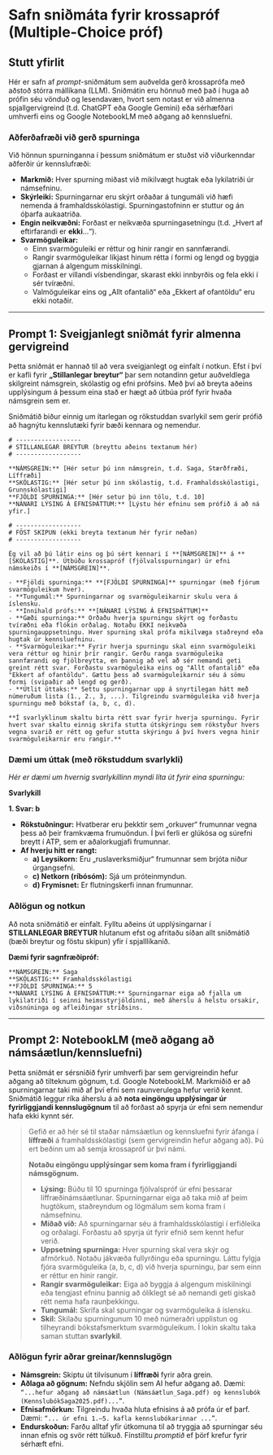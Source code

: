 # Safn sniðmáta fyrir krossapróf (Multiple-Choice próf)

## Stutt yfirlit

Hér er safn af *prompt*-sniðmátum sem auðvelda gerð krossaprófa með aðstoð stórra mállíkana (LLM). Sniðmátin eru hönnuð með það í huga að prófin séu vönduð og lesendavæn, hvort sem notast er við almenna spjallgervigreind (t.d. ChatGPT eða Google Gemini) eða sérhæfðari umhverfi eins og Google NotebookLM með aðgang að kennsluefni.

### Aðferðafræði við gerð spurninga

Við hönnun spurninganna í þessum sniðmátum er stuðst við viðurkenndar aðferðir úr kennslufræði:

  - **Markmið:** Hver spurning miðast við mikilvægt hugtak eða lykilatriði úr námsefninu.
  - **Skýrleiki:** Spurningarnar eru skýrt orðaðar á tungumáli við hæfi nemenda á framhaldsskólastigi. Spurningastofninn er stuttur og án óþarfa aukaatriða.
  - **Engin neikvæðni:** Forðast er neikvæða spurningasetningu (t.d. „Hvert af eftirfarandi er **ekki**...“).
  - **Svarmöguleikar:**
      - Einn svarmöguleiki er réttur og hinir rangir en sannfærandi.
      - Rangir svarmöguleikar líkjast hinum rétta í formi og lengd og byggja gjarnan á algengum misskilningi.
      - Forðast er villandi vísbendingar, skarast ekki innbyrðis og fela ekki í sér tvíræðni.
      - Valmöguleikar eins og „Allt ofantalið“ eða „Ekkert af ofantöldu“ eru ekki notaðir.

-----

## Prompt 1: Sveigjanlegt sniðmát fyrir almenna gervigreind

Þetta sniðmát er hannað til að vera sveigjanlegt og einfalt í notkun. Efst í því er kafli fyrir **„Stillanlegar breytur“** þar sem notandinn getur auðveldlega skilgreint námsgrein, skólastig og efni prófsins. Með því að breyta aðeins upplýsingum á þessum eina stað er hægt að útbúa próf fyrir hvaða námsgrein sem er.

Sniðmátið biður einnig um ítarlegan og rökstuddan svarlykil sem gerir prófið að hagnýtu kennslutæki fyrir bæði kennara og nemendur.

```
# ------------------
# STILLANLEGAR BREYTUR (breyttu aðeins textanum hér)
# ------------------

**NÁMSGREIN:** [Hér setur þú inn námsgrein, t.d. Saga, Stærðfræði, Líffræði]
**SKÓLASTIG:** [Hér setur þú inn skólastig, t.d. Framhaldsskólastigi, Grunnskólastigi]
**FJÖLDI SPURNINGA:** [Hér setur þú inn tölu, t.d. 10]
**NÁNARI LÝSING Á EFNISÞÁTTUM:** [Lýstu hér efninu sem prófið á að ná yfir.]

# ------------------
# FÖST SKIPUN (ekki breyta textanum hér fyrir neðan)
# ------------------

Ég vil að þú látir eins og þú sért kennari í **[NÁMSGREIN]** á **[SKÓLASTIG]**. Útbúðu krossapróf (fjölvalsspurningar) úr efni námskeiðs í **[NÁMSGREIN]**.

- **Fjöldi spurninga:** **[FJÖLDI SPURNINGA]** spurningar (með fjórum svarmöguleikum hver).
- **Tungumál:** Spurningarnar og svarmöguleikarnir skulu vera á íslensku.
- **Innihald prófs:** **[NÁNARI LÝSING Á EFNISÞÁTTUM]**
- **Gæði spurninga:** Orðaðu hverja spurningu skýrt og forðastu tvíræðni eða flókin orðalag. Notaðu EKKI neikvæða spurningauppsetningu. Hver spurning skal prófa mikilvæga staðreynd eða hugtak úr kennsluefninu.
- **Svarmöguleikar:** Fyrir hverja spurningu skal einn svarmöguleiki vera réttur og hinir þrír rangir. Gerðu ranga svarmöguleika sannfærandi og fjölbreytta, en þannig að vel að sér nemandi geti greint rétt svar. Forðastu svarmöguleika eins og "Allt ofantalið" eða "Ekkert af ofantöldu". Gættu þess að svarmöguleikarnir séu á sömu formi (svipaðir að lengd og gerð).
- **Útlit úttaks:** Settu spurningarnar upp á snyrtilegan hátt með númeruðum lista (1., 2., 3, ...). Tilgreindu svarmöguleika við hverja spurningu með bókstaf (a, b, c, d).

**Í svarlyklinum skaltu birta rétt svar fyrir hverja spurningu. Fyrir hvert svar skaltu einnig skrifa stutta útskýringu sem rökstyður hvers vegna svarið er rétt og gefur stutta skýringu á því hvers vegna hinir svarmöguleikarnir eru rangir.**
```

### Dæmi um úttak (með rökstuddum svarlykli)

*Hér er dæmi um hvernig svarlykillinn myndi líta út fyrir eina spurningu:*

**Svarlykill**

**1. Svar: b**

  * **Rökstuðningur:** Hvatberar eru þekktir sem „orkuver“ frumunnar vegna þess að þeir framkvæma frumuöndun. Í því ferli er glúkósa og súrefni breytt í ATP, sem er aðalorkugjafi frumunnar.
  * **Af hverju hitt er rangt:**
      * **a) Leysikorn:** Eru „ruslaverksmiðjur“ frumunnar sem brjóta niður úrgangsefni.
      * **c) Netkorn (ríbósóm):** Sjá um próteinmyndun.
      * **d) Frymisnet:** Er flutningskerfi innan frumunnar.

### Aðlögun og notkun

Að nota sniðmátið er einfalt. Fylltu aðeins út upplýsingarnar í **STILLANLEGAR BREYTUR** hlutanum efst og afritaðu síðan allt sniðmátið (bæði breytur og föstu skipun) yfir í spjalllíkanið.

**Dæmi fyrir sagnfræðipróf:**

```
**NÁMSGREIN:** Saga
**SKÓLASTIG:** Framhaldsskólastigi
**FJÖLDI SPURNINGA:** 5
**NÁNARI LÝSING Á EFNISÞÁTTUM:** Spurningarnar eiga að fjalla um lykilatriði í seinni heimsstyrjöldinni, með áherslu á helstu orsakir, viðsnúninga og afleiðingar stríðsins.
```

-----

## Prompt 2: NotebookLM (með aðgang að námsáætlun/kennsluefni)

Þetta sniðmát er sérsniðið fyrir umhverfi þar sem gervigreindin hefur aðgang að tilteknum gögnum, t.d. Google NotebookLM. Markmiðið er að spurningarnar taki mið af því efni sem raunverulega hefur verið kennt. Sniðmátið leggur ríka áherslu á að **nota eingöngu upplýsingar úr fyrirliggjandi kennslugögnum** til að forðast að spyrja úr efni sem nemendur hafa ekki kynnt sér.

> Gefið er að hér sé til staðar námsáætlun og kennsluefni fyrir áfanga í **líffræði** á framhaldsskólastigi (sem gervigreindin hefur aðgang að). Þú ert beðinn um að semja krossapróf úr því námi.
>
> **Notaðu eingöngu upplýsingar sem koma fram í fyrirliggjandi námsgögnum.**
>
>   - **Lýsing:** Búðu til 10 spurninga fjölvalspróf úr efni þessarar líffræðinámsáætlunar. Spurningarnar eiga að taka mið af þeim hugtökum, staðreyndum og lögmálum sem koma fram í námsefninu.
>   - **Miðað við:** Að spurningarnar séu á framhaldsskólastigi í erfiðleika og orðalagi. Forðastu að spyrja út fyrir efnið sem kennt hefur verið.
>   - **Uppsetning spurninga:** Hver spurning skal vera skýr og afmörkuð. Notaðu jákvæða fullyrðingu eða spurningu. Láttu fylgja fjóra svarmöguleika (a, b, c, d) við hverja spurningu, þar sem einn er réttur en hinir rangir.
>   - **Rangir svarmöguleikar:** Eiga að byggja á algengum miskilningi eða tengjast efninu þannig að ólíklegt sé að nemandi geti giskað rétt nema hafa raunþekkingu.
>   - **Tungumál:** Skrifa skal spurningar og svarmöguleika á íslensku.
>   - **Skil:** Skilaðu spurningunum 10 með númeraðri upplistun og tilheyrandi bókstafsmerktum svarmöguleikum. Í lokin skaltu taka saman stuttan **svarlykil**.

### Aðlögun fyrir aðrar greinar/kennslugögn

  - **Námsgrein:** Skiptu út tilvísunum í **líffræði** fyrir aðra grein.
  - **Aðlaga að gögnum:** Nefndu skjölin sem AI hefur aðgang að. Dæmi: `“...hefur aðgang að námsáætlun (Námsáætlun_Saga.pdf) og kennslubók (KennslubókSaga2025.pdf)...”`.
  - **Efnisafmörkun:** Tilgreindu hvaða hluta efnisins á að prófa úr ef þarf. Dæmi: `“... úr efni 1.–5. kafla kennslubókarinnar ...”`.
  - **Endurskoðun:** Farðu alltaf yfir útkomuna til að tryggja að spurningar séu innan efnis og svör rétt túlkuð. Fínstilltu *promptið* ef þörf krefur fyrir sérhæft efni.

